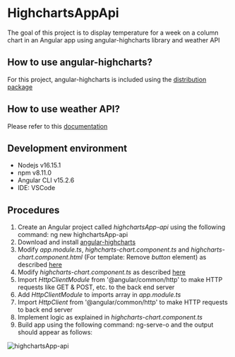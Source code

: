 # HighchartsAppApi

The goal of this project is to display temperature for a week on a column chart in an Angular app using angular-highcharts library and weather API

## How to use angular-highcharts?

For this project, angular-highcharts is included using the [distribution package](https://www.npmjs.com/package/angular-highcharts)

## How to use weather API?

Please refer to this [documentation](https://www.weather.gov/documentation/services-web-api)

## Development environment

- Nodejs v16.15.1
- npm v8.11.0
- Angular CLI v15.2.6
- IDE: VSCode

## Procedures

1. Create an Angular project called _highchartsApp-api_ using the following command: ng new highchartsApp-api
2. Download and install [angular-highcharts](https://www.npmjs.com/package/angular-highcharts)
3. Modify _app.module.ts_, _highcharts-chart.component.ts_ and _highcharts-chart.component.html_ (For template: Remove _button_ element) as described [here](https://www.npmjs.com/package/angular-highcharts)
4. Modify _highcharts-chart.component.ts_ as described [here](https://www.tutorialspoint.com/angular_highcharts/angular_highcharts_combinations_column.htm)
5. Import _HttpClientModule_ from '@angular/common/http' to make HTTP requests like GET & POST, etc. to the back end server
6. Add _HttpClientModule_ to imports array in _app.module.ts_
7. Import _HttpClient_ from '@angular/common/http' to make HTTP requests to back end server
8. Implement logic as explained in _highcharts-chart.component.ts_
8. Build app using the following command: ng-serve-o and the output should appear as follows:

![highchartsApp-api](https://user-images.githubusercontent.com/41340307/232491580-01095df9-91d7-4d8b-bb68-54b922d25cfc.PNG)
